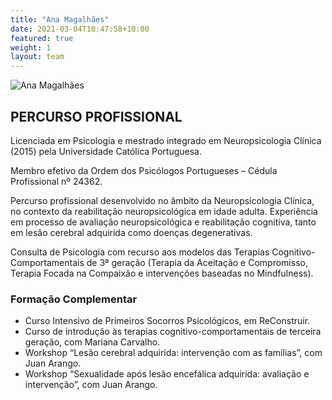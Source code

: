 ```yaml
---
title: "Ana Magalhães"
date: 2021-03-04T10:47:58+10:00
featured: true
weight: 1
layout: team
---
```


![Ana Magalhães]({{site.baseurl}}/images/team/ana.webp)

## PERCURSO PROFISSIONAL 

Licenciada em Psicologia e mestrado integrado em Neuropsicologia Clínica (2015) pela Universidade Católica Portuguesa. 

Membro efetivo da Ordem dos Psicólogos Portugueses – Cédula Profissional nº 24362. 

Percurso profissional desenvolvido no âmbito da Neuropsicologia Clínica, no contexto da reabilitação neuropsicológica em idade adulta. Experiência em processo de avaliação neuropsicológica e reabilitação cognitiva, tanto em lesão cerebral adquirida como doenças degenerativas. 

Consulta de Psicologia com recurso aos modelos das Terapias Cognitivo-Comportamentais de 3ª geração (Terapia da Aceitação e Compromisso, Terapia Focada na Compaixão e intervenções baseadas no Mindfulness). 

### Formação Complementar
* Curso Intensivo de Primeiros Socorros Psicológicos, em ReConstruir. 
* Curso de introdução às terapias cognitivo-comportamentais de terceira geração, com Mariana Carvalho. 
* Workshop “Lesão cerebral adquirida: intervenção com as famílias”, com Juan Arango. 
* Workshop “Sexualidade após lesão encefálica adquirida: avaliação e intervenção”, com Juan Arango. 
